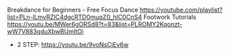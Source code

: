 Breakdance for Beginners - Free Focus Dance https://youtube.com/playlist?list=PLn-lLmvRZlC4dgcRTD0muqZ0_hlC0CnS4
Footwork Tutorials https://youtu.be/MWer6gORSd8?t=83&list=PLROMY2Kqonzt-wW7V883qduXbwBUmltOi
- 2 STEP: https://youtu.be/9voNsCjEv6w